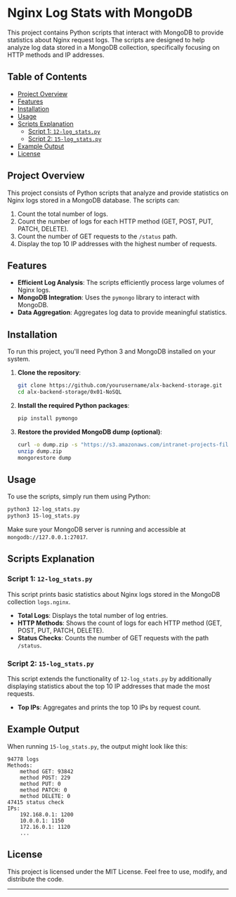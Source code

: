 # Nginx Log Stats with MongoDB

This project contains Python scripts that interact with MongoDB to provide statistics about Nginx request logs. The scripts are designed to help analyze log data stored in a MongoDB collection, specifically focusing on HTTP methods and IP addresses.

## Table of Contents

- [Project Overview](#project-overview)
- [Features](#features)
- [Installation](#installation)
- [Usage](#usage)
- [Scripts Explanation](#scripts-explanation)
  - [Script 1: `12-log_stats.py`](#script-1-12-log_statspy)
  - [Script 2: `15-log_stats.py`](#script-2-15-log_statspy)
- [Example Output](#example-output)
- [License](#license)

## Project Overview

This project consists of Python scripts that analyze and provide statistics on Nginx logs stored in a MongoDB database. The scripts can:

1. Count the total number of logs.
2. Count the number of logs for each HTTP method (GET, POST, PUT, PATCH, DELETE).
3. Count the number of GET requests to the `/status` path.
4. Display the top 10 IP addresses with the highest number of requests.

## Features

- **Efficient Log Analysis**: The scripts efficiently process large volumes of Nginx logs.
- **MongoDB Integration**: Uses the `pymongo` library to interact with MongoDB.
- **Data Aggregation**: Aggregates log data to provide meaningful statistics.

## Installation

To run this project, you'll need Python 3 and MongoDB installed on your system.

1. **Clone the repository**:
   ```bash
   git clone https://github.com/yourusername/alx-backend-storage.git
   cd alx-backend-storage/0x01-NoSQL
   ```

2. **Install the required Python packages**:
   ```bash
   pip install pymongo
   ```

3. **Restore the provided MongoDB dump (optional)**:
   ```bash
   curl -o dump.zip -s "https://s3.amazonaws.com/intranet-projects-files/holbertonschool-webstack/411/dump.zip"
   unzip dump.zip
   mongorestore dump
   ```

## Usage

To use the scripts, simply run them using Python:

```bash
python3 12-log_stats.py
python3 15-log_stats.py
```

Make sure your MongoDB server is running and accessible at `mongodb://127.0.0.1:27017`.

## Scripts Explanation

### Script 1: `12-log_stats.py`

This script prints basic statistics about Nginx logs stored in the MongoDB collection `logs.nginx`.

- **Total Logs**: Displays the total number of log entries.
- **HTTP Methods**: Shows the count of logs for each HTTP method (GET, POST, PUT, PATCH, DELETE).
- **Status Checks**: Counts the number of GET requests with the path `/status`.

### Script 2: `15-log_stats.py`

This script extends the functionality of `12-log_stats.py` by additionally displaying statistics about the top 10 IP addresses that made the most requests.

- **Top IPs**: Aggregates and prints the top 10 IPs by request count.

## Example Output

When running `15-log_stats.py`, the output might look like this:

```
94778 logs
Methods:
    method GET: 93842
    method POST: 229
    method PUT: 0
    method PATCH: 0
    method DELETE: 0
47415 status check
IPs:
    192.168.0.1: 1200
    10.0.0.1: 1150
    172.16.0.1: 1120
    ...
```

## License

This project is licensed under the MIT License. Feel free to use, modify, and distribute the code.

---

